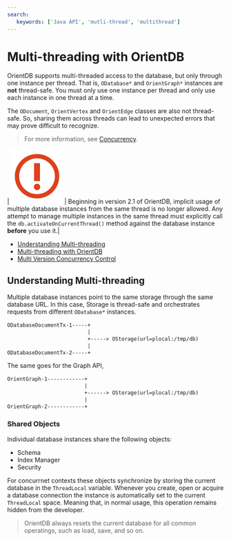 ```yaml
---
search:
   keywords: ['Java API', 'mutli-thread', 'multithread']
---
```


# Multi-threading with OrientDB

OrientDB supports multi-threaded access to the database, but only through one instance per thread.  That is, `ODatabase*` and `OrientGraph*` instances are **not** thread-safe.  You must only use one instance per thread and only use each instance in one thread at a time.

The `ODocument`, `OrientVertex` and `OrientEdge` classes are also not thread-safe.  So, sharing them across threads can lead to unexpected errors that may prove difficult to recognize.

>For more information, see [Concurrency](../general/Concurrency.md).

|![](../images/warning.png)| Beginning in version 2.1 of OrientDB, implicit usage of multiple database instances from the same thread is no longer allowed.  Any attempt to manage multiple instances in the same thread must explicitly call the `db.activateOnCurrentThread()` method against the database instance **before** you use it.|

- [Understanding Multi-threading](#understanding-multi-threadng)
- [Multi-threading with OrientDB](Java-Mutli-Threading-Usage.md)
- [Multi Version Concurrency Control](Java-Multi-Threading-Concurrency.md)


## Understanding Multi-threading

Multiple database instances point to the same storage through the same database URL.  In this case, Storage is thread-safe and orchestrates requests from different `ODatabase*` instances.

```
ODatabaseDocumentTx-1-----+
                          |
                          +-----> OStorage(url=plocal:/tmp/db)
                          |
ODatabaseDocumentTx-2-----+
```

The same goes for the Graph API,

```
OrientGraph-1------------+
                         |
                         +------> OStorage(url=plocal:/tmp/db)
                         |
OrientGraph-2------------+
```

### Shared Objects

Individual database instances share the following objects:
- Schema
- Index Manager
- Security

For concurrnet contexts these objects synchronize by storing the current database in the `ThreadLocal` variable.  Whenever you create, open or acquire a database connection the instance is automatically set to the current `ThreadLocal` space.  Meaning that, in normal usage, this operation remains hidden from the developer.

>OrientDB always resets the current database for all common operatings, such as load, save, and so on.

